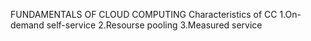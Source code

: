 FUNDAMENTALS OF CLOUD COMPUTING
Characteristics of CC 
    1.On-demand self-service
    2.Resourse pooling
    3.Measured service
